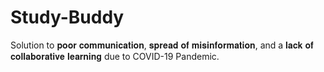 # Study-Buddy
Solution to 𝐩𝐨𝐨𝐫 𝐜𝐨𝐦𝐦𝐮𝐧𝐢𝐜𝐚𝐭𝐢𝐨𝐧, 𝐬𝐩𝐫𝐞𝐚𝐝 𝐨𝐟 𝐦𝐢𝐬𝐢𝐧𝐟𝐨𝐫𝐦𝐚𝐭𝐢𝐨𝐧, and a 𝐥𝐚𝐜𝐤 𝐨𝐟 𝐜𝐨𝐥𝐥𝐚𝐛𝐨𝐫𝐚𝐭𝐢𝐯𝐞 𝐥𝐞𝐚𝐫𝐧𝐢𝐧𝐠 due to COVID-19 Pandemic. 
